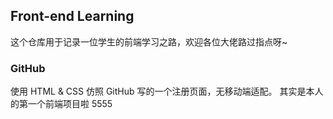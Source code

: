 ## Front-end Learning
这个仓库用于记录一位学生的前端学习之路，欢迎各位大佬路过指点呀~

### GitHub
使用 HTML & CSS 仿照 GitHub 写的一个注册页面，无移动端适配。
其实是本人的第一个前端项目啦 5555
